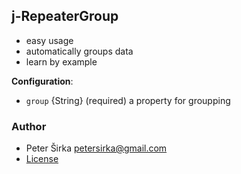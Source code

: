 ## j-RepeaterGroup

- easy usage
- automatically groups data
- learn by example

__Configuration__:

- `group` {String} (required) a property for groupping

### Author

- Peter Širka <petersirka@gmail.com>
- [License](https://www.totaljs.com/licenses/)
